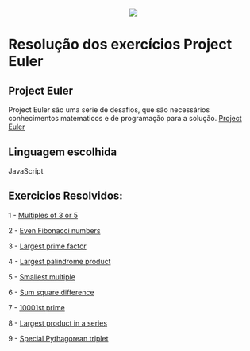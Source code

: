 <h1 align="center">
  <img src="https://raw.githubusercontent.com/verloka/Project-Euler/master/march/logo.jpg">
</h1>

# Resolução dos exercícios Project Euler

## Project Euler
Project Euler são uma serie de desafios, que são necessários conhecimentos matematicos e de programação para a solução. [Project Euler](https://projecteuler.net/archives)

## Linguagem escolhida
JavaScript

## Exercicios Resolvidos:
1 - [Multiples of 3 or 5](problem1.js)

2 - [Even Fibonacci numbers](problem2.js)

3 - [Largest prime factor](problem3.js)

4 - [Largest palindrome product](problem4.js)

5 - [Smallest multiple](problem5.js)

6 - [Sum square difference](problem6.js)

7 - [10001st prime](problem7.js)

8 - [Largest product in a series](problem8.js)

9 - [Special Pythagorean triplet](problem9.js)
